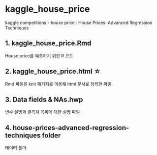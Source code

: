 # kaggle_house_price
kaggle competitions - house price : House Prices: Advanced Regression Techniques

## 1. kaggle_house_price.Rmd
House price를 예측하기 위한 R 코드

## 2. kaggle_house_price.html ☆
Rmd 파일을 knit 패키지를 이용해 html 문서로 정리한 파일.

## 3. Data fields & NAs.hwp
변수 설명과 결측치 목록에 대한 설명 파일

## 4. house-prices-advanced-regression-techniques folder
데이터 폴더
